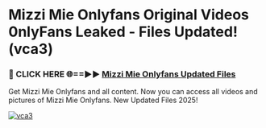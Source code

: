 # Mizzi Mie Onlyfans Original Videos 0nlyFans Leaked - Files Updated! (vca3)

<h3>🔴 CLICK HERE 🌐==►► <a href="https://tinyurl.com/ehrbuxhb" rel="nofollow">Mizzi Mie Onlyfans Updated Files</a></h3>

Get Mizzi Mie Onlyfans and all content. Now you can access all videos and pictures of Mizzi Mie Onlyfans. New Updated Files 2025!

[![vca3](https://i.imgur.com/lVYEuWS.gif)](https://tinyurl.com/ehrbuxhb)
